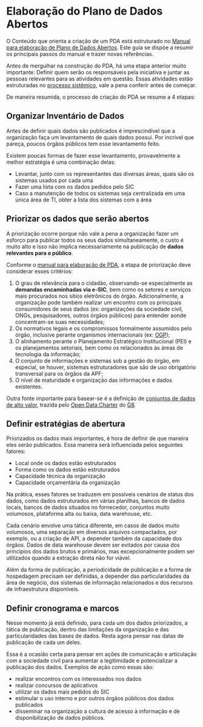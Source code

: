 Elaboração do Plano de Dados Abertos
====

O Conteúdo que orienta a criação de um PDA está estruturado no [Manual para elaboração de Plano de Dados Abertos](http://www.planejamento.gov.br/secretarias/upload/Arquivos/governo_aberto/manual_elaboracao_plano_dados_abertos.pdf). Este guia se dispõe a resumir os principais passos do manual e trazer novas referências.

Antes de mergulhar na construção do PDA, há uma etapa anterior muito importante: Definir quem serão os responsáveis pela iniciativa e juntar as pessoas relevantes para as atividades em questão. Essas atividades estão estruturadas no [processo sistêmico](https://github.com/dadosgovbr/kit/blob/master/Processo-sist%C3%AAmico.md), vale a pena conferir antes de começar.

De maneira resumida, o processo de criação do PDA se resume a 4 etapas:

## Organizar Inventário de Dados

Antes de definir quais dados são publicados é imprescindível que a organização faça um levantamento de quais dados possui. Por incrível que pareça, poucos órgãos públicos tem esse levantamento feito.

Existem poucas formas de fazer esse levantamento, provavelmente a melhor estratégia é uma combinação delas:

* Levantar, junto com os representantes das diversas áreas, quais são os sistemas usados por cada uma
* Fazer uma lista com os dados pedidos pelo SIC
* Caso a manutenção de todos os sistemas seja centralizada em uma única área de TI, obter a lista dos sistemas com a área


## Priorizar os dados que serão abertos

A priorização ocorre porque não vale a pena a organização fazer um esforço para publicar todos os seus dados simultaneamente, o custo é muito alto e isso não implica necessariamente na publicação de **dados relevantes para o público**. 

Conforme o [manual para elaboração de PDA](http://www.planejamento.gov.br/secretarias/upload/Arquivos/governo_aberto/manual_elaboracao_plano_dados_abertos.pdf), a etapa de priorização deve considerar esses critérios:

1. O grau de relevância para o cidadão, observando-se especialmente as **demandas encaminhadas via e-SIC**, bem como os setores e serviços mais procurados nos sítios eletrônicos do órgão. Adicionalmente, a organização pode também realizar um encontro com os principais consumidores de seus dados (ex: organizações da sociedade civil, ONGs, pesquisadores, outros órgãos públicos) para entender aonde concentram-se suas necessidades;
2. Os normativos legais e os compromissos formalmente assumidos pelo órgão, inclusive perante organismos internacionais (ex: [OGP](http://www.cgu.gov.br/governoaberto/)); 
3. O alinhamento perante o Planejamento Estratégico Institucional (PEI) e os planejamentos setoriais, bem como os relacionados às áreas de tecnologia da informação;
4. O conjunto de informações e sistemas sob a gestão do órgão, em especial, se houver, sistemas estruturadores que são de uso obrigatório transversal para os órgãos da APF;
5. O nível de maturidade e organização das informações e dados existentes.

Outra fonte importante para basear-se é a definição de [conjuntos de dados de alto valor](https://www.gov.uk/government/publications/open-data-charter/g8-open-data-charter-and-technical-annex#action-2-release-of-high-value-data), 
trazida pelo [Open Data Charter](https://www.gov.uk/government/publications/open-data-charter) do [G8](http://en.wikipedia.org/wiki/G8).

## Definir estratégias de abertura

Priorizados os dados mais importantes, é hora de definir de que maneira eles serão publicados. Essa maneira será influenciada pelos seguintes fatores:

* Local onde os dados estão estruturados
* Forma como os dados estão estruturados
* Capacidade técnica da organização
* Capacidade orçamentária da organização

Na prática, esses fatores se traduzem em possíveis cenários de status dos dados, como dados estruturados em várias planilhas, bancos de dados locais, bancos de dados situados no fornecedor, conjuntos muito volumosos, plataforma alta ou baixa, data warehouse, etc. 

Cada cenário envolve uma tática diferente, em casos de dados muito volumosos, uma separação em diversos arquivos compactados, por exemplo, ou a criação de API, a depender também da capacidade dos órgãos. Dados de data warehouse devem ser evitados por causa dos princípios dos dados brutos e primários, mas excepcionalmente podem ser utilizados quando a extração direta não for viável.

Além da forma de publicação, a periodicidade de publicação e a forma de hospedagem precisam ser definidas, a depender das particularidades da área de negócio, dos sistemas de informação relacionados e dos recursos de infraestrutura disponíveis.


## Definir cronograma e marcos

Nesse momento já está definido, para cada um dos dados priorizados, a tática de publicação, dentro das limitações da organização e das particularidades das bases de dados. Resta agora pensar nas datas de publicação de cada um deles.

Essa é a ocasião certa para pensar em ações de comunicação e articulação com a sociedade civil para aumentar a legitimidade e potencializar a publicação dos dados. Exemplos de ação como essas são: 

* realizar encontros com os interessados nos dados
* realizar concursos de aplicativos
* utilizar os dados mais pedidos do SIC
* estimular o uso interno e por outros órgãos públicos dos dados publicados
* disseminar na organização a cultura de acesso à informação e de disponibilização de dados públicos.


